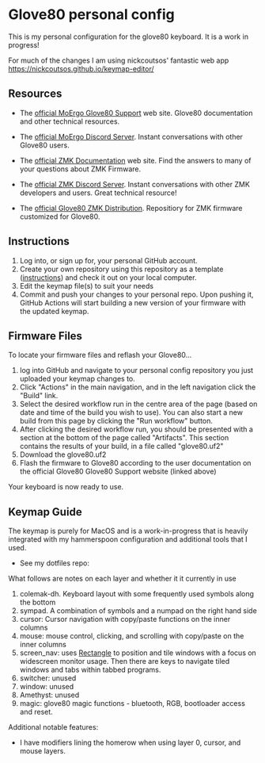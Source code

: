 # Glove80 personal config

This is my personal configuration for the glove80 keyboard. It is a work in progress!

For much of the changes I am using nickcoutsos' fantastic web app https://nickcoutsos.github.io/keymap-editor/

## Resources
- The [official MoErgo Glove80 Support](https://moergo.com/glove80-support) web site. Glove80 documentation and other technical resources.
- The [official MoErgo Discord Server](https://moergo.com/discord). Instant conversations with other Glove80 users.

- The [official ZMK Documentation](https://zmk.dev/docs) web site. Find the answers to many of your questions about ZMK Firmware.
- The [official ZMK Discord Server](https://discord.gg/8cfMkQksSB). Instant conversations with other ZMK developers and users. Great technical resource!

- The [official Glove80 ZMK Distribution](https://github.com/moergo-sc/zmk). Repositiory for ZMK firmware customized for Glove80. 
 
## Instructions
1. Log into, or sign up for, your personal GitHub account.
2. Create your own repository using this repository as a template ([instructions](https://docs.github.com/en/repositories/creating-and-managing-repositories/creating-a-repository-from-a-template)) and check it out on your local computer.
3. Edit the keymap file(s) to suit your needs
4. Commit and push your changes to your personal repo. Upon pushing it, GitHub Actions will start building a new version of your firmware with the updated keymap.

## Firmware Files
To locate your firmware files and reflash your Glove80...
1. log into GitHub and navigate to your personal config repository you just uploaded your keymap changes to.
2. Click "Actions" in the main navigation, and in the left navigation click the "Build" link.
3. Select the desired workflow run in the centre area of the page (based on date and time of the build you wish to use). You can also start a new build from this page by clicking the "Run workflow" button.
4. After clicking the desired workflow run, you should be presented with a section at the bottom of the page called "Artifacts". This section contains the results of your build, in a file called "glove80.uf2"
5. Download the glove80.uf2
6. Flash the firmware to Glove80 according to the user documentation on the official Glove80 Glove80 Support website (linked above)

Your keyboard is now ready to use.

## Keymap Guide

The keymap is purely for MacOS and is a work-in-progress that is heavily integrated with my hammerspoon configuration and additional tools that I used.

 - See my dotfiles repo: 

What follows are notes on each layer and whether it  it currently in use

 1. colemak-dh. Keyboard layout with some frequently used symbols along the bottom
 2. sympad. A combination of symbols and a numpad on the right hand side
 3. cursor: Cursor navigation with copy/paste functions on the inner columns
 3. mouse: mouse control, clicking, and scrolling with copy/paste on the inner columns
 4. screen_nav: uses [Rectangle](https://rectangleapp.com/) to position and tile windows with a focus on widescreen monitor usage. Then there are keys to navigate tiled windows and tabs within tabbed programs.
 5. switcher: unused
 6. window: unused
 7. Amethyst: unused
 8. magic: glove80 magic functions - bluetooth, RGB, bootloader access and reset.

 Additional notable features:
  - I have modifiers lining the homerow when using layer 0, cursor, and mouse layers.